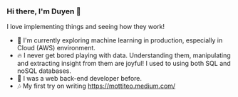 ### Hi there, I'm Duyen 👋

<!--
**thuyduyen304/thuyduyen304** is a ✨ _special_ ✨ repository because its `README.md` (this file) appears on your GitHub profile.-->

I love implementing things and seeing how they work! 

- :seedling: I'm currently exploring machine learning in production, especially in Cloud (AWS) environment.  
- :fire: I never get bored playing with data. Understanding them, manipulating and extracting insight from them are joyful! I used to using both SQL and noSQL databases.
- :cherry_blossom: I was a web back-end developer before. 
- :notes: My first try on writing https://mottiteo.medium.com/

